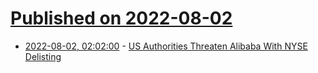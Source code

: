 # [Published on 2022-08-02](index.md)

* [2022-08-02, 02:02:00](https://yro.slashdot.org/story/22/08/01/2111225/us-authorities-threaten-alibaba-with-nyse-delisting?utm_source=rss1.0mainlinkanon&utm_medium=feed) - [US Authorities Threaten Alibaba With NYSE Delisting](https://yro.slashdot.org/story/22/08/01/2111225/us-authorities-threaten-alibaba-with-nyse-delisting?utm_source=rss1.0mainlinkanon&utm_medium=feed)
